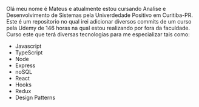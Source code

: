 Olá meu nome é Mateus e atualmente estou cursando
Analise e Desenvolvimento de Sistemas pela
Univerdedade Positivo em Curitiba-PR. Este é um
repositorio no qual irei adicionar diversos commits
de um curso pela Udemy de 146 horas na qual estou
realizando por fora da faculdade. Curso este que terá
diversas tecnologías para me especializar tais como: 

- Javascript
- TypeScript
- Node
- Express
- noSQL
- React
- Hooks
- Redux
- Design Patterns
